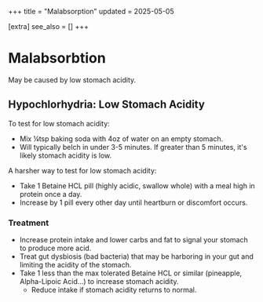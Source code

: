 
+++
title = "Malabsorption"
updated = 2025-05-05

[extra]
see_also = []
+++


# Malabsorbtion
May be caused by low stomach acidity. 

## Hypochlorhydria: Low Stomach Acidity

To test for low stomach acidity:
- Mix ¼tsp baking soda with 4oz of water on an empty stomach.
- Will typically belch in under 3-5 minutes. If greater than 5 minutes, it's likely stomach acidity is low.

A harsher way to test for low stomach acidity:
- Take 1 Betaine HCL pill (highly acidic, swallow whole) with a meal high in protein once a day.
- Increase by 1 pill every other day until heartburn or discomfort occurs. 

### Treatment
- Increase protein intake and lower carbs and fat to signal your stomach to produce more acid.
- Treat gut dysbiosis (bad bacteria) that may be harboring in your gut and limiting the acidity of the stomach.
- Take 1 less than the max tolerated Betaine HCL or similar (pineapple, Alpha-Lipoic Acid...) to increase stomach acidity. 
    - Reduce intake if stomach acidity returns to normal.